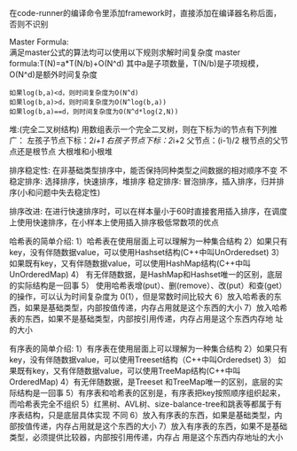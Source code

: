 在code-runner的编译命令里添加framework时，直接添加在编译器名称后面，否则不识别

Master Formula:    
    满足master公式的算法均可以使用以下规则求解时间复杂度
    master formula:T(N)=a*T(N/b)+O(N^d)
    其中a是子项数量，T(N/b)是子项规模，O(N^d)是额外时间复杂度

    如果log(b,a)<d，则时间复杂度为O(N^d)
    如果log(b,a)>d，则时间复杂度为O(N^log(b,a))
    如果log(b,a)==d，则时间复杂度为O(N^d*log(2,N))

堆:(完全二叉树结构)
    用数组表示一个完全二叉树，则在下标为i的节点有下列推广：
    左孩子节点下标：2*i+1
    右孩子节点下标：2*i+2
    父节点：(i-1)/2  根节点的父节点还是根节点
    大根堆和小根堆

排序稳定性: 在非基础类型排序中，能否保持同种类型之间数据的相对顺序不变
    不稳定排序: 选择排序，快速排序，堆排序
    稳定排序: 冒泡排序，插入排序，归并排序(小和问题中失去稳定性)

排序改进: 在进行快速排序时，可以在样本量小于60时直接套用插入排序，在调度上使用快速排序，在小样本上使用插入排序极低常数项的优点

哈希表的简单介绍:
1）哈希表在使用层面上可以理解为一种集合结构
2）如果只有key，没有伴随数据value，可以使用Hashset结构(C++中叫UnOrderedset)
3） 如果既有key，又有伴随数据value，可以使用HashMap结构(C++中叫UnOrderedMap)
4） 有无伴随数据，是HashMap和Hashset唯一的区别，底层的实际结构是一回事
5） 使用哈希表增(put）、删(remove）、改(put）和查(get）的操作，可以认为时间复杂度为
0(1），但是常数时间比较大
6）放入哈希表的东西，如果是基础类型，内部按值传递，内存占用就是这个东西的大小
7）放入哈希表的东西，如果不是基础类型，内部按引用传递，内存占用是这个东西内存地
址的大小

有序表的简单介绍:
1）有序表在使用层面上可以理解为一种集合结构
2）如果只有key，没有伴随数据value，可以使用Treeset结构（C++中叫Orderedset)
3） 如果既有key，又有伴随数据value，可以使用TreeMap结构(C++中叫OrderedMap)
4）有无伴随数据，是Treeset 和TreeMap唯一的区别，底层的实际结构是一回事
5）有序表和哈希表的区别是，有序表把key按照顺序组织起来，而哈希表完全不组织
5）红黑树、AVL树、size-balance-tree和跳表等都属于有序表结构，只是底层具体实现
不同
6）放入有序表的东西，如果是基础类型，内部按值传递，内存占用就是这个东西的大小
7）放入有序表的东西，如果不是基础类型，必须提供比较器，内部按引用传递，内存占
用是这个东西内存地址的大小